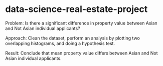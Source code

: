 # data-science-real-estate-project
Problem: Is there a significant difference in property value between Asian and Not Asian individual applicants?  

Approach: Clean the dataset, perform an analysis by plotting two overlapping histograms, and doing a hypothesis test. 

Result: Conclude that mean property value differs between Asian and Not Asian individual applicants. 
